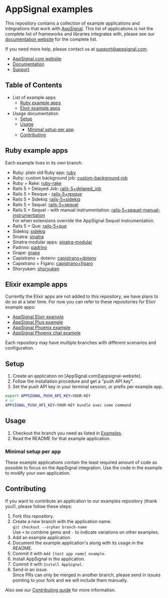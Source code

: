 # AppSignal examples

This repository contains a collection of example applications and integrations
that work with [AppSignal][appsignal]. This list of applications is not
the complete list of frameworks and libraries integrates with, please see our
[documentation website][docs] for the complete list.

If you need more help, please contact us at [support@appsignal.com][contact].

- [AppSignal.com website][appsignal]
- [Documentation][docs]
- [Support][contact]

## Table of Contents

- List of example apps
  - [Ruby example apps](#ruby-example-apps)
  - [Elixir example apps](#elixir-example-apps)
- Usage documentation
  - [Setup](#setup)
  - [Usage](#usage)
    - [Minimal setup per app](#minimal-setup-per-app)
  - [Contributing](#contributing)

## Ruby example apps

Each example lives in its own branch.

- Ruby: plain old Ruby app: [ruby](../../tree/ruby)
- Ruby: custom background job: [custom-background-job](../../tree/custom-background-job)
- Ruby + Rake: [ruby-rake](../../tree/ruby-rake)
- Rails 5 + Delayed Job: [rails-5+delayed_job](../../tree/rails-5+delayed_job)
- Rails 5 + Resque - [rails-5+resque](../../tree/rails-5+resque)
- Rails 5 + Sidekiq: [rails-5+sidekiq](../../tree/rails-5+sidekiq)
- Rails 5 + Sequel: [rails-5+sequel](../../tree/rails-5+sequel)
- Rails 5 + Sequel - with manual instrumentation:
  [rails-5+sequel-manual-instrumentation](../../tree/rails-5+sequel-manual-instrumentation)  
  For when extensions override the AppSignal Sequel instrumentation.
- Rails 5 + Que: [rails-5+que](../../tree/rails-5+que)
- Sidekiq: [sidekiq](../../tree/sidekiq)
- Sinatra: [sinatra](../../tree/sinatra)
- Sinatra modular apps: [sinatra-modular](../../tree/sinatra-modular)
- Padrino: [padrino](../../tree/padrino)
- Grape: [grape](../../tree/grape)
- Capistrano + dotenv: [capistrano+dotenv](../../tree/capistrano+dotenv)
- Capistrano + Figaro: [capistrano+figaro](../../tree/capistrano+figaro)
- Shoryuken: [shoryuken](../../tree/shoryuken)

## Elixir example apps

Currently the Elixir apps are not added to this repository, we have plans to do
so at a later time. For now you can refer to these repositories for Elixir
example apps:

- [AppSignal Elixir example](https://github.com/jeffkreeftmeijer/appsignal-elixir-example)
- [AppSignal Plug example](https://github.com/jeffkreeftmeijer/appsignal-plug-example)
- [AppSignal Phoenix example](https://github.com/jeffkreeftmeijer/appsignal-phoenix-example)
- [AppSignal Phoenix chat example](https://github.com/jeffkreeftmeijer/appsignal-phoenix-chat-example)

Each repository may have multiple branches with different scenarios and
configuration.

## Setup

1. Create an application on [AppSignal.com][appsignal-website].
2. Follow the installation procedure and get a "push API key".
3. Set the push API key in your terminal session, or prefix per example app.

```bash
export APPSIGNAL_PUSH_API_KEY=YOUR-KEY
# or
APPSIGNAL_PUSH_API_KEY=YOUR-KEY bundle exec some command
```

## Usage

1. Checkout the branch you need as listed in [Examples](#ruby-example-apps).
2. Read the README for that example application.

### Minimal setup per app

These example applications contain the least required amount of code as
possible to focus on the AppSignal integration. Use the code in the example to
modify your own application.

## Contributing

If you want to contribute an application to our examples repository (thank
you!), please follow these steps:

1. Fork this repository.
2. Create a new branch with the application name.  
   `git checkout --orphan branch-name`  
   Use `+` to combine gems and `-` to indicate variations on other examples.
3. Add an example application.
4. Document the example application's along with its usage in the README.
5. Commit it with `Add [test app name] example`.
6. Install AppSignal in the application.
7. Commit it with `Install AppSignal`.
8. Send in an issue.  
   Since PRs can only be merged in another branch, please send in issues
   pointing to your fork and we will include them manually.

Also see our [Contributing guide][contributing-guide] for more information.

[appsignal]: https://appsignal.com
[contact]: mailto:support@appsignal.com
[docs]: https://docs.appsignal.com
[contributing-guide]: https://docs.appsignal.com/contributing
